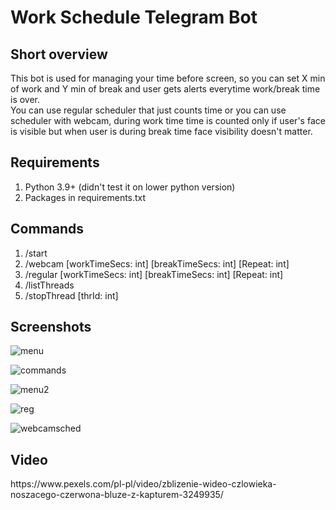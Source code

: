 <h1>Work Schedule Telegram Bot</h1>

<h2>Short overview</h2>
<p>This bot is used for managing your time before screen, so you can set X min of work and Y min of break and user gets alerts everytime work/break time is over. <br>
You can use regular scheduler that just counts time or you can use scheduler with webcam, during work time time is counted only if user's face is visible but when  user is during break time face visibility doesn't matter.
</p>

<h2>Requirements</h2>
<ol>
  <li>Python 3.9+ (didn't test it on lower python version)</li>
  <li>Packages in requirements.txt</li>
</ol>

<h2>Commands</h2>
<ol>
  <li> /start </li>
  <li> /webcam [workTimeSecs: int] [breakTimeSecs: int] [Repeat: int] </li>
  <li> /regular [workTimeSecs: int] [breakTimeSecs: int] [Repeat: int] </li>
  <li> /listThreads </li>
  <li> /stopThread [thrId: int] </li>
</ol>

<h2>Screenshots</h2>

![menu](https://github.com/user-attachments/assets/1c81b832-af63-4dca-9c62-064ac2deef86)

![commands](https://github.com/user-attachments/assets/b827eef5-7fdd-45ee-85e7-028c8d3b71d9)

![menu2](https://github.com/user-attachments/assets/eef0b69a-5860-475f-974c-4136c96dc71d)

![reg](https://github.com/user-attachments/assets/3c54a6f7-e113-4497-9493-999859659df4)

![webcamsched](https://github.com/user-attachments/assets/e974ad0f-434a-4bf0-8fcf-6fef59fc502b)

<h2>Video</h2>
<p>https://www.pexels.com/pl-pl/video/zblizenie-wideo-czlowieka-noszacego-czerwona-bluze-z-kapturem-3249935/</p>



